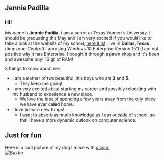 ## Jennie Padilla
### **Hi!**  
My name is **Jennie Padilla**. I am a senior at Texas Women's University. I should be graduating this May and I am very excited!
If you would like to take a look at the website of my school, [here it is!](www.twu.edu) I live in **Dallas, Texas** (timezone: _Central_)
I am using Windows 10 Enterprise Version 1511 (I am not positive why it has Enterprise, I bought it through a pawn shop and it's been and awesome buy! 16 gb of RAM!  

3 things to know about me:
* I am a mother of two beautiful little boys who are **3** and **5**.
  * They keep me going!
* I am very excited about starting my career and possibly relocating with my husband to experience a new place.
  * We love the idea of spending a few years away from the only place we have ever called home.
* I love to learn new things!
  * I want to absorb as much knowledge as I can outside of school, so that I have a more dynamic outlook on computer science.
  
## Just for fun
Here is a cool picture of my dog I made with [picsart](https://picsart.com)  
![Baxter](jpadilla9.treehouses.github.io/pages/vi/profiles/images/baxter.jpg)
